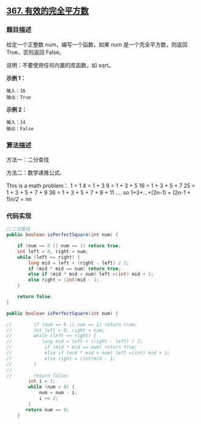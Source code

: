## [367. 有效的完全平方数](https://leetcode-cn.com/problems/valid-perfect-square/)

### 题目描述

给定一个正整数 num，编写一个函数，如果 num 是一个完全平方数，则返回 True，否则返回 False。

说明：不要使用任何内置的库函数，如  sqrt。

**示例 1：**

```
输入：16
输出：True
```

**示例 2：**

```
输入：14
输出：False
```

### 算法描述

方法一：二分查找

方法二：数学递推公式、

This is a math problem：
1 = 1
4 = 1 + 3
9 = 1 + 3 + 5
16 = 1 + 3 + 5 + 7
25 = 1 + 3 + 5 + 7 + 9
36 = 1 + 3 + 5 + 7 + 9 + 11
....
so 1+3+...+(2n-1) = (2n-1 + 1)*n/2 = n*n

### 代码实现

```java
//二分查找
public boolean isPerfectSquare(int num) {

    if (num == 0 || num == 1) return true;
    int left = 0, right = num;
    while (left <= right) {
        long mid = left + (right - left) / 2;
        if (mid * mid == num) return true;
        else if (mid * mid < num) left =(int) mid + 1;
        else right = (int)mid - 1;
    }

    return false;
}
```

```java
public boolean isPerfectSquare(int num) {

//        if (num == 0 || num == 1) return true;
//        int left = 0, right = num;
//        while (left <= right) {
//           long mid = left + (right - left) / 2;
//            if (mid * mid == num) return true;
//            else if (mid * mid < num) left =(int) mid + 1;
//            else right = (int)mid - 1;
//        }
//
//        return false;
        int i = 1;
        while (num > 0) {
            num = num - i;
            i += 2;
        }
       return num == 0;
    }
```

